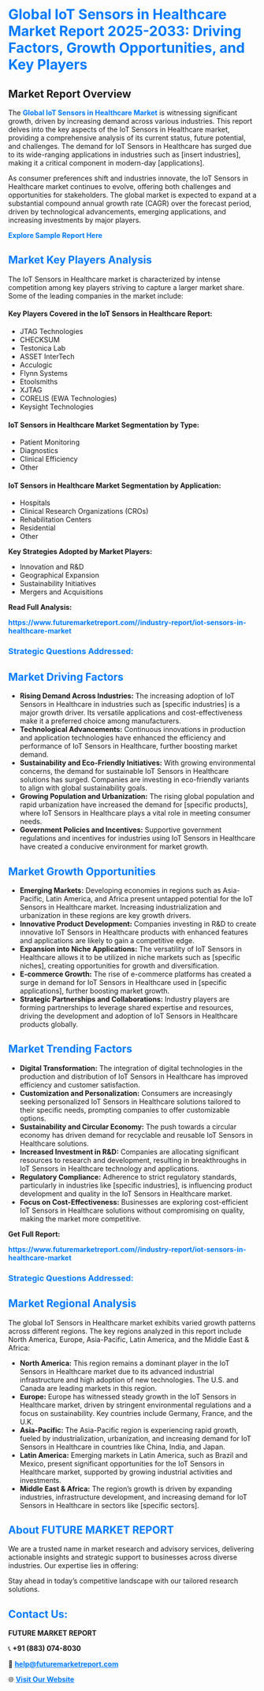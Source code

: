 <h1 style="color: #007BFF;">Global IoT Sensors in Healthcare Market Report 2025-2033: Driving Factors, Growth Opportunities, and Key Players</h1>

<section id="overview">
<h2>Market Report Overview</h2>
<p>The <a href="https://www.futuremarketreport.com//industry-report/iot-sensors-in-healthcare-market" style="color: #007BFF; text-decoration: none;"><strong>Global IoT Sensors in Healthcare Market</strong></a> is witnessing significant growth, driven by increasing demand across various industries. This report delves into the key aspects of the IoT Sensors in Healthcare market, providing a comprehensive analysis of its current status, future potential, and challenges. The demand for IoT Sensors in Healthcare has surged due to its wide-ranging applications in industries such as [insert industries], making it a critical component in modern-day [applications].</p>
<p>As consumer preferences shift and industries innovate, the IoT Sensors in Healthcare market continues to evolve, offering both challenges and opportunities for stakeholders. The global market is expected to expand at a substantial compound annual growth rate (CAGR) over the forecast period, driven by technological advancements, emerging applications, and increasing investments by major players.</p>
</section>

<section id="overview">
<p><a href="https://www.futuremarketreport.com//request-sample/reportId=46621" style="color: #007BFF; text-decoration: none;"><strong>Explore Sample Report Here</strong></a></p>
</section>

<section id="key-players">
<h2 style="color: #007BFF;">Market Key Players Analysis</h2>
<p>The IoT Sensors in Healthcare market is characterized by intense competition among key players striving to capture a larger market share. Some of the leading companies in the market include:</p>
<h4>Key Players Covered in the IoT Sensors in Healthcare Report:</h4>
<ul><li>JTAG Technologies</li><li>CHECKSUM</li><li>Testonica Lab</li><li>ASSET InterTech</li><li>Acculogic</li><li>Flynn Systems</li><li>Etoolsmiths</li><li>XJTAG</li><li>CORELIS (EWA Technologies)</li><li>Keysight Technologies</li></ul>
<h4>IoT Sensors in Healthcare Market Segmentation by Type:</h4>
<ul><li>Patient Monitoring</li><li>Diagnostics</li><li>Clinical Efficiency</li><li>Other</li></ul>

<h4>IoT Sensors in Healthcare Market Segmentation by Application:</h4>
<ul><li>Hospitals</li><li>Clinical Research Organizations (CROs)</li><li>Rehabilitation Centers</li><li>Residential</li><li>Other</li></ul>
<p><strong>Key Strategies Adopted by Market Players:</strong></p>
<ul>
<li>Innovation and R&D</li>
<li>Geographical Expansion</li>
<li>Sustainability Initiatives</li>
<li>Mergers and Acquisitions</li>
</ul>
</section>

<section>
<p><strong>Read Full Analysis: </strong></p><a href="https://www.futuremarketreport.com//industry-report/iot-sensors-in-healthcare-market" style="color: #007BFF; text-decoration: none;"><strong>https://www.futuremarketreport.com//industry-report/iot-sensors-in-healthcare-market</strong></a>
<h3 style="color: #007BFF;">Strategic Questions Addressed:</h3>
</section>

<section id="driving-factors">
<h2 style="color: #007BFF;">Market Driving Factors</h2>
<ul>
<li><strong>Rising Demand Across Industries:</strong> The increasing adoption of IoT Sensors in Healthcare in industries such as [specific industries] is a major growth driver. Its versatile applications and cost-effectiveness make it a preferred choice among manufacturers.</li>
<li><strong>Technological Advancements:</strong> Continuous innovations in production and application technologies have enhanced the efficiency and performance of IoT Sensors in Healthcare, further boosting market demand.</li>
<li><strong>Sustainability and Eco-Friendly Initiatives:</strong> With growing environmental concerns, the demand for sustainable IoT Sensors in Healthcare solutions has surged. Companies are investing in eco-friendly variants to align with global sustainability goals.</li>
<li><strong>Growing Population and Urbanization:</strong> The rising global population and rapid urbanization have increased the demand for [specific products], where IoT Sensors in Healthcare plays a vital role in meeting consumer needs.</li>
<li><strong>Government Policies and Incentives:</strong> Supportive government regulations and incentives for industries using IoT Sensors in Healthcare have created a conducive environment for market growth.</li>
</ul>
</section>

<section id="growth-opportunities">
<h2 style="color: #007BFF;">Market Growth Opportunities</h2>
<ul>
<li><strong>Emerging Markets:</strong> Developing economies in regions such as Asia-Pacific, Latin America, and Africa present untapped potential for the IoT Sensors in Healthcare market. Increasing industrialization and urbanization in these regions are key growth drivers.</li>
<li><strong>Innovative Product Development:</strong> Companies investing in R&D to create innovative IoT Sensors in Healthcare products with enhanced features and applications are likely to gain a competitive edge.</li>
<li><strong>Expansion into Niche Applications:</strong> The versatility of IoT Sensors in Healthcare allows it to be utilized in niche markets such as [specific niches], creating opportunities for growth and diversification.</li>
<li><strong>E-commerce Growth:</strong> The rise of e-commerce platforms has created a surge in demand for IoT Sensors in Healthcare used in [specific applications], further boosting market growth.</li>
<li><strong>Strategic Partnerships and Collaborations:</strong> Industry players are forming partnerships to leverage shared expertise and resources, driving the development and adoption of IoT Sensors in Healthcare products globally.</li>
</ul>
</section>

<section id="trending-factors">
<h2 style="color: #007BFF;">Market Trending Factors</h2>
<ul>
<li><strong>Digital Transformation:</strong> The integration of digital technologies in the production and distribution of IoT Sensors in Healthcare has improved efficiency and customer satisfaction.</li>
<li><strong>Customization and Personalization:</strong> Consumers are increasingly seeking personalized IoT Sensors in Healthcare solutions tailored to their specific needs, prompting companies to offer customizable options.</li>
<li><strong>Sustainability and Circular Economy:</strong> The push towards a circular economy has driven demand for recyclable and reusable IoT Sensors in Healthcare solutions.</li>
<li><strong>Increased Investment in R&D:</strong> Companies are allocating significant resources to research and development, resulting in breakthroughs in IoT Sensors in Healthcare technology and applications.</li>
<li><strong>Regulatory Compliance:</strong> Adherence to strict regulatory standards, particularly in industries like [specific industries], is influencing product development and quality in the IoT Sensors in Healthcare market.</li>
<li><strong>Focus on Cost-Effectiveness:</strong> Businesses are exploring cost-efficient IoT Sensors in Healthcare solutions without compromising on quality, making the market more competitive.</li>
</ul>
</section>

<section>
<p><strong>Get Full Report: </strong></p><a href="https://www.futuremarketreport.com//industry-report/iot-sensors-in-healthcare-market" style="color: #007BFF; text-decoration: none;"><strong>https://www.futuremarketreport.com//industry-report/iot-sensors-in-healthcare-market</strong></a>
<h3 style="color: #007BFF;">Strategic Questions Addressed:</h3>
</section>


<section id="regional-analysis">
<h2 style="color: #007BFF;">Market Regional Analysis</h2>
<p>The global IoT Sensors in Healthcare market exhibits varied growth patterns across different regions. The key regions analyzed in this report include North America, Europe, Asia-Pacific, Latin America, and the Middle East & Africa:</p>
<ul>
<li><strong>North America:</strong> This region remains a dominant player in the IoT Sensors in Healthcare market due to its advanced industrial infrastructure and high adoption of new technologies. The U.S. and Canada are leading markets in this region.</li>
<li><strong>Europe:</strong> Europe has witnessed steady growth in the IoT Sensors in Healthcare market, driven by stringent environmental regulations and a focus on sustainability. Key countries include Germany, France, and the U.K.</li>
<li><strong>Asia-Pacific:</strong> The Asia-Pacific region is experiencing rapid growth, fueled by industrialization, urbanization, and increasing demand for IoT Sensors in Healthcare in countries like China, India, and Japan.</li>
<li><strong>Latin America:</strong> Emerging markets in Latin America, such as Brazil and Mexico, present significant opportunities for the IoT Sensors in Healthcare market, supported by growing industrial activities and investments.</li>
<li><strong>Middle East & Africa:</strong> The region’s growth is driven by expanding industries, infrastructure development, and increasing demand for IoT Sensors in Healthcare in sectors like [specific sectors].</li>
</ul>
</section>

<footer>
<h2 style="color: #007BFF;">About FUTURE MARKET REPORT</h2>
<p>We are a trusted name in market research and advisory services, delivering actionable insights and strategic support to businesses across diverse industries. Our expertise lies in offering:</p>

<p>Stay ahead in today’s competitive landscape with our tailored research solutions.</p>

<h2 style="color: #007BFF;">Contact Us:</h2>
<p><strong>FUTURE MARKET REPORT</strong></p>
<p>📞 <strong>+91 (883) 074-8030</strong></p>
<p>📧 <strong><a href="mailto:help@futuremarketreport.com" style="color: #007BFF;">help@futuremarketreport.com</a></strong></p>
<p>🌐 <strong><a href="https://www.futuremarketreport.com/" style="color: #007BFF;">Visit Our Website</a></strong></p>
</footer>